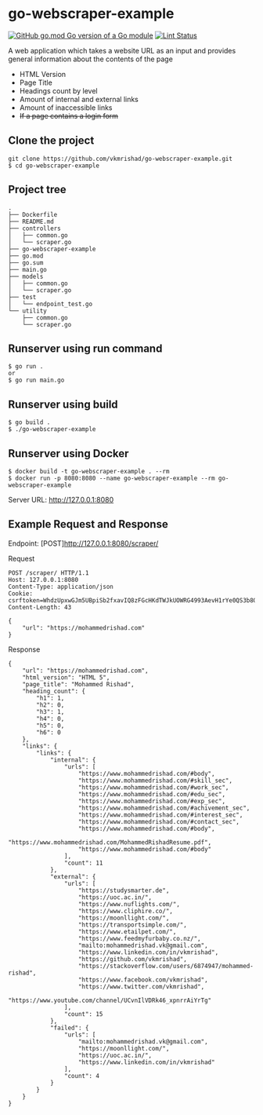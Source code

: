 # go-webscraper-example

[![GitHub go.mod Go version of a Go module](https://img.shields.io/github/go-mod/go-version/vkmrishad/go-webscraper-example.svg)](https://github.com/vkmrishad/go-webscraper-example)
[![Lint Status](https://github.com/vkmrishad/go-webscraper-example/workflows/test/badge.svg)](https://github.com/vkmrishad/go-webscraper-example/actions)

A web application which takes a website URL as an input and provides general information
about the contents of the page
- HTML Version
- Page Title
- Headings count by level
- Amount of internal and external links
- Amount of inaccessible links
- ~~If a page contains a login form~~

## Clone the project

```
git clone https://github.com/vkmrishad/go-webscraper-example.git
$ cd go-webscraper-example
```

## Project tree

```
.
├── Dockerfile
├── README.md
├── controllers
│   ├── common.go
│   └── scraper.go
├── go-webscraper-example
├── go.mod
├── go.sum
├── main.go
├── models
│   ├── common.go
│   └── scraper.go
├── test
│   └── endpoint_test.go
└── utility
    ├── common.go
    └── scraper.go
```

## Runserver using run command
```
$ go run .
or 
$ go run main.go
```

## Runserver using build

```
$ go build .
$ ./go-webscraper-example
```

## Runserver using Docker

```
$ docker build -t go-webscraper-example . --rm
$ docker run -p 8080:8080 --name go-webscraper-example --rm go-webscraper-example
```

Server URL: http://127.0.0.1:8080

## Example Request and Response

Endpoint: [POST]http://127.0.0.1:8080/scraper/

Request
```
POST /scraper/ HTTP/1.1
Host: 127.0.0.1:8080
Content-Type: application/json
Cookie: csrftoken=WhdzUpxwGJm5UBpiSb2fxavIQ8zFGcHKdTWJkUOWRG4993AevH1rYe0QS3b8QYzr
Content-Length: 43

{
    "url": "https://mohammedrishad.com"
}
```

Response
```
{
    "url": "https://mohammedrishad.com",
    "html_version": "HTML 5",
    "page_title": "Mohammed Rishad",
    "heading_count": {
        "h1": 1,
        "h2": 0,
        "h3": 1,
        "h4": 0,
        "h5": 0,
        "h6": 0
    },
    "links": {
        "links": {
            "internal": {
                "urls": [
                    "https://www.mohammedrishad.com/#body",
                    "https://www.mohammedrishad.com/#skill_sec",
                    "https://www.mohammedrishad.com/#work_sec",
                    "https://www.mohammedrishad.com/#edu_sec",
                    "https://www.mohammedrishad.com/#exp_sec",
                    "https://www.mohammedrishad.com/#achivement_sec",
                    "https://www.mohammedrishad.com/#interest_sec",
                    "https://www.mohammedrishad.com/#contact_sec",
                    "https://www.mohammedrishad.com/#body",
                    "https://www.mohammedrishad.com/MohammedRishadResume.pdf",
                    "https://www.mohammedrishad.com/#body"
                ],
                "count": 11
            },
            "external": {
                "urls": [
                    "https://studysmarter.de",
                    "https://uoc.ac.in/",
                    "https://www.nuflights.com/",
                    "https://www.cliphire.co/",
                    "https://moonllight.com/",
                    "https://transportsimple.com/",
                    "https://www.etailpet.com/",
                    "https://www.feedmyfurbaby.co.nz/",
                    "mailto:mohammedrishad.vk@gmail.com",
                    "https://www.linkedin.com/in/vkmrishad",
                    "https://github.com/vkmrishad",
                    "https://stackoverflow.com/users/6874947/mohammed-rishad",
                    "https://www.facebook.com/vkmrishad",
                    "https://www.twitter.com/vkmrishad",
                    "https://www.youtube.com/channel/UCvnIlVDRk46_xpnrrAiYrTg"
                ],
                "count": 15
            },
            "failed": {
                "urls": [
                    "mailto:mohammedrishad.vk@gmail.com",
                    "https://moonllight.com/",
                    "https://uoc.ac.in/",
                    "https://www.linkedin.com/in/vkmrishad"
                ],
                "count": 4
            }
        }
    }
}
```
